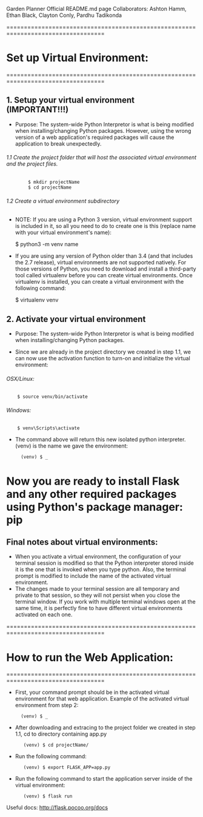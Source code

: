 Garden Planner Official README.md page
Collaborators: Ashton Hamm, Ethan Black, Clayton Conly, Pardhu Tadikonda

==================================================================================
#					Set up Virtual Environment:
==================================================================================

## 1. Setup your virtual environment (IMPORTANT!!!)
- Purpose: The system-wide Python Interpretor is what is being modified when installing/changing Python packages. 
However, using the wrong version of a web application's required packages will cause the application 
to break unexpectedly.

######	1.1 Create the project folder that will host the associated virtual environment and the project files.
			
			$ mkdir projectName
			$ cd projectName

######	1.2 Create a virtual environment subdirectory 
- NOTE:  If you are using a Python 3 version, virtual environment support is included in it, so all you 
need to do to create one is this (replace name with your virtual environment's name):
			
	$ python3 -m venv name

- If you are using any version of Python older than 3.4 (and that includes the 2.7 release), virtual 
environments are not supported natively. For those versions of Python, you need to download and 
install a third-party tool called virtualenv before you can create virtual environments. Once 
virtualenv is installed, you can create a virtual environment with the following command:
		
	$ virtualenv venv

## 2. Activate your virtual environment
- Purpose: The system-wide Python Interpretor is what is being modified when installing/changing Python packages. 

- Since we are already in the project directory we created in step 1.1, we can now use the activation function 
to turn-on and initialize the virtual environment:

######	OSX/Linux:	

		$ source venv/bin/activate
######	 Windows:	

		$ venv\Scripts\activate

- The command above will return this new isolated python interpreter. (venv) is the name we gave the environment:
		  
		(venv) $ _

# Now you are ready to install Flask and any other required packages using Python's package manager: pip


## Final notes about virtual environments:
- When you activate a virtual environment, the configuration of your terminal session is modified so that the Python interpreter 
stored inside it is the one that is invoked when you type python. Also, the terminal prompt is modified to include the name of 
the activated virtual environment. 
- The changes made to your terminal session are all temporary and private to that session, so 
they will not persist when you close the terminal window. If you work with multiple terminal windows open at the same time, it 
is perfectly fine to have different virtual environments activated on each one.

==================================================================================
#				How to run the Web Application:
==================================================================================

- First, your command prompt should be in the activated virtual environment for that web application. 
  Example of the activated virtual environment  from step 2:

		(venv) $ _


- After downloading and extracing to the project folder we created in step 1.1, cd to directory containing app.py

		 (venv) $ cd projectName/

- Run the following command:

		 (venv) $ export FLASK_APP=app.py

- Run the following command to start the application server inside of the virtual environment:

		 (venv) $ flask run

Useful docs:
http://flask.pocoo.org/docs
